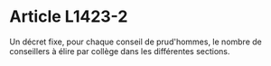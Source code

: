 # Article L1423-2

Un décret fixe, pour chaque conseil de prud'hommes, le nombre de conseillers à élire par collège dans les différentes sections.